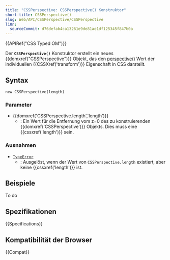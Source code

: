 ```yaml
---
title: "CSSPerspective: CSSPerspective() Konstruktor"
short-title: CSSPerspective()
slug: Web/API/CSSPerspective/CSSPerspective
l10n:
  sourceCommit: d76defab4ca13261e9de81ae1df125345f847b0a
---
```


{{APIRef("CSS Typed OM")}}

Der **`CSSPerspective()`** Konstruktor erstellt ein neues {{domxref("CSSPerspective")}} Objekt, das den [perspective()](/de/docs/Web/CSS/transform-function/perspective) Wert der individuellen {{CSSXref('transform')}} Eigenschaft in CSS darstellt.

## Syntax

```js-nolint
new CSSPerspective(length)
```

### Parameter

- {{domxref('CSSPerspective.length','length')}}
  - : Ein Wert für die Entfernung vom z=0 des zu konstruierenden {{domxref('CSSPerspective')}} Objekts. Dies muss eine {{cssxref('length')}} sein.

### Ausnahmen

- [`TypeError`](/de/docs/Web/JavaScript/Reference/Global_Objects/TypeError)
  - : Ausgelöst, wenn der Wert von `CSSPerspective.length` existiert, aber keine {{cssxref('length')}} ist.

## Beispiele

To do

## Spezifikationen

{{Specifications}}

## Kompatibilität der Browser

{{Compat}}

